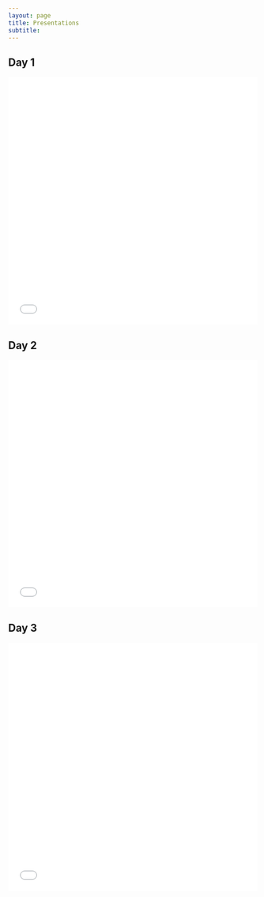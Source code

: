 ```yaml
---
layout: page
title: Presentations
subtitle: 
---
```


## Day 1

<iframe style="width:100%; height:500px;" src="//e.issuu.com/embed.html#34851173/65151393" frameborder="0" allowfullscreen></iframe>

## Day 2

<iframe style="width:100%; height:500px;" src="//e.issuu.com/embed.html#34851173/65151378" frameborder="0" allowfullscreen></iframe>

## Day 3

<iframe style="width:100%; height:500px;" src="//e.issuu.com/embed.html#34851173/65151420" frameborder="0" allowfullscreen></iframe>

